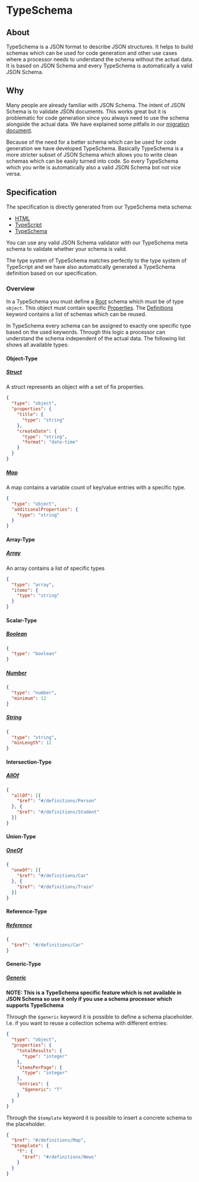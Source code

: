# TypeSchema

## About

TypeSchema is a JSON format to describe JSON structures. It helps to build
schemas which can be used for code generation and other use cases where a
processor needs to understand the schema without the actual data. It is based
on JSON Schema and every TypeSchema is automatically a valid JSON Schema.

## Why

Many people are already familiar with JSON Schema. The intent of JSON Schema is
to validate JSON documents. This works great but it is problematic for code
generation since you always need to use the schema alongside the actual data. We
have explained some pitfalls in our [migration document](migration.md).

Because of the need for a better schema which can be used for code generation
we have developed TypeSchema. Basically TypeSchema is a more stricter subset of
JSON Schema which allows you to write clean schemas which can be easily turned
into code. So every TypeSchema which you write is automatically also a valid
JSON Schema bot not vice versa.

## Specification

The specification is directly generated from our TypeSchema meta schema:

* [HTML](https://chriskapp.github.io/typeschema/schema/schema.htm)
* [TypeScript](https://chriskapp.github.io/typeschema/schema/schema.ts)
* [TypeSchema](https://chriskapp.github.io/typeschema/schema/schema.json)

You can use any valid JSON Schema validator with our TypeSchema meta schema to
validate whether your schema is valid.

The type system of TypeSchema matches perfectly to the type system of
TypeScript and we have also automatically generated a TypeSchema definition
based on our specification.

### Overview

In a TypeSchema you must define a [Root](https://chriskapp.github.io/typeschema/schema/schema.htm#TypeSchema)
schema which must be of type `object`. This object must contain specific
[Properties](https://chriskapp.github.io/typeschema/schema/schema.htm#Properties).
The [Definitions](https://chriskapp.github.io/typeschema/schema/schema.htm#Definitions)
keyword contains a list of schemas which can be reused.

In TypeSchema every schema can be assigned to exactly one specific type based on
the used keywords. Through this logic a processor can understand the schema
independent of the actual data. The following list shows all available types:

#### Object-Type
##### [Struct](https://chriskapp.github.io/typeschema/schema/schema.htm#StructProperties)

A struct represents an object with a set of fix properties.

```json
{
  "type": "object",
  "properties": {
    "title": {
      "type": "string"
    },
    "createDate": {
      "type": "string",
      "format": "date-time"
    }
  }
}
```

##### [Map](https://chriskapp.github.io/typeschema/schema/schema.htm#MapProperties)

A map contains a variable count of key/value entries with a specific type.

```json
{
  "type": "object",
  "additionalProperties": {
    "type": "string"
  }
}
```

#### Array-Type
##### [Array](https://chriskapp.github.io/typeschema/schema/schema.htm#ArrayProperties)

An array contains a list of specific types

```json
{
  "type": "array",
  "items": {
    "type": "string"
  }
}
```

#### Scalar-Type
##### [Boolean](https://chriskapp.github.io/typeschema/schema/schema.htm#BooleanProperties)

```json
{
  "type": "boolean"
}
```

##### [Number](https://chriskapp.github.io/typeschema/schema/schema.htm#NumberProperties)

```json
{
  "type": "number",
  "minimum": 12
}
```

##### [String](https://chriskapp.github.io/typeschema/schema/schema.htm#StringProperties)

```json
{
  "type": "string",
  "minLength": 12
}
```

#### Intersection-Type
##### [AllOf](https://chriskapp.github.io/typeschema/schema/schema.htm#AllOfProperties)

```json
{
  "allOf": [{
    "$ref": "#/definitions/Person"
  }, {
    "$ref": "#/definitions/Student"
  }]
}
```

#### Union-Type
##### [OneOf](https://chriskapp.github.io/typeschema/schema/schema.htm#OneOfProperties)

```json
{
  "oneOf": [{
    "$ref": "#/definitions/Car"
  }, {
    "$ref": "#/definitions/Train"
  }]
}
```

#### Reference-Type
##### [Reference](https://chriskapp.github.io/typeschema/schema/schema.htm#ReferenceType)

```json
{
  "$ref": "#/definitions/Car"
}
```

#### Generic-Type
##### [Generic](https://chriskapp.github.io/typeschema/schema/schema.htm#GenericType)

**NOTE: This is a TypeSchema specific feature which is not available in JSON
Schema so use it only if you use a schema processor which supports TypeSchema**

Through the `$generic` keyword it is possible to define a schema placeholder.
I.e. if you want to reuse a collection schema with different entries:

```json
{
  "type": "object",
  "properties": {
    "totalResults": {
      "type": "integer"
    },
    "itemsPerPage": {
      "type": "integer"
    },
    "entries": {
      "$generic": "T"
    }
  }
}
```

Through the `$template` keyword it is possible to insert a concrete schema to
the placeholder.

```json
{
  "$ref": "#/definitions/Map",
  "$template": {
    "T": {
      "$ref": "#/definitions/News"
    }
  }
}
```
